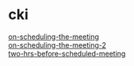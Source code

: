 # cki

[on-scheduling-the-meeting](on-scheduling-the-meeting.html)
<br/>
[on-scheduling-the-meeting-2](on-scheduling-the-meeting-2.html)
<br/>
[two-hrs-before-scheduled-meeting](two-hrs-before-scheduled-meeting.html)
